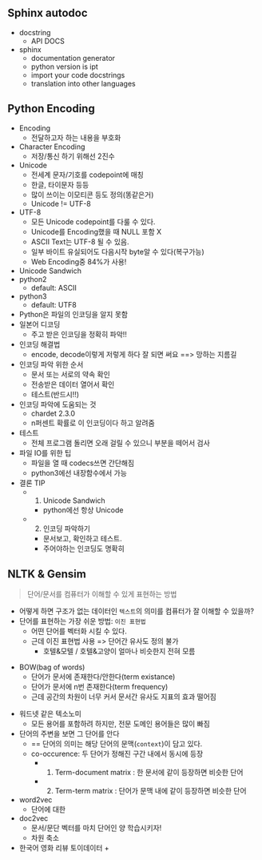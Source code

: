 ## Sphinx autodoc
- docstring
    + API DOCS
- sphinx
    + documentation generator
    + python version is ipt
    + import your code docstrings 
    + translation into other languages

## Python Encoding
- Encoding
    + 전달하고자 하는 내용을 부호화
- Character Encoding 
    + 저장/통신 하기 위해선 2진수
- Unicode
    + 전세계 문자/기호를 codepoint에 매칭
    + 한글, 타이문자 등등
    + 많이 쓰이는 이모티콘 등도 정의(똥같은거)
    + Unicode != UTF-8
- UTF-8
    + 모든 Unicode codepoint를 다룰 수 있다.
    + Unicode를 Encoding했을 때 NULL 포함 X
    + ASCII Text는 UTF-8 될 수 있음. 
    + 일부 바이트 유실되어도 다음시작 byte알 수 있다(복구가능)
    + Web Encoding중 84%가 사용!
- Unicode Sandwich
- python2
    - default: ASCII
- python3 
    - default: UTF8
- Python은 파일의 인코딩을 알지 못함
- 일본어 디코딩
    + 주고 받은 인코딩을 정확히 파악!!
- 인코딩 해결법
    + encode, decode이렇게 저렇게 하다 잘 되면 써요 ==> 망하는 지름길
- 인코딩 파악 위한 순서
    + 문서 또는 서로의 약속 확인
    + 전송받은 데이터 열어서 확인
    + 테스트(반드시!!)
- 인코딩 파악에 도움되는 것
    + chardet 2.3.0
    + n퍼센트 확률로 이 인코딩이다 하고 알려줌
- 테스트
    + 전체 프로그램 돌리면 오래 걸릴 수 있으니 부분을 떼어서 검사
- 파일 IO를 위한 팁
    + 파일을 열 때 codecs쓰면 간단해짐
    + python3에선 내장함수에서 가능
- 결론 TIP
    + 1. Unicode Sandwich
        * python에선 항상 Unicode
    + 2. 인코딩 파악하기
        * 문서보고, 확인하고 테스트.
        * 주어야하는 인코딩도 명확히

## NLTK & Gensim
> 단어/문서를 컴퓨터가 이해할 수 있게 표현하는 방법

- 어떻게 하면 구조가 없는 데이터인 `텍스트`의 의미를 컴퓨터가 잘 이해할 수 있을까?
- 단어를 표현하는 가장 쉬운 방법: `이진 표현법`
    + 어떤 단어를 벡터화 시킬 수 있다.
    + 근데 이진 표현법 사용 => 단어간 유사도 정의 불가
        * 호텔&모텔 / 호텔&고양이 얼마나 비슷한지 전혀 모름
+ BOW(bag of words)
    * 단어가 문서에 존재한다/안한다(term existance)
    * 단어가 문서에 n번 존재한다(term frequency)
    * 근데 공간의 차원이 너무 커서 문서간 유사도 지표의 효과 떨어짐
- 워드넷 같은 텍소노미
    + 모든 용어를 포함하려 하지만, 전문 도메인 용어들은 많이 빠짐
- 단어의 주변을 보면 그 단어를 안다
    + == 단어의 의미는 해당 단어의 문맥(`context`)이 담고 있다.
    + co-occurence: 두 단어가 정해진 구간 내에서 동시에 등장
        * 1. Term-document matrix : 한 문서에 같이 등장하면 비슷한 단어
        * 2. Term-term matrix : 단어가 문맥 내에 같이 등장하면 비슷한 단어
- word2vec
    + 단어에 대한
- doc2vec
    + 문서/문단 벡터를 마치 단어인 양 학습시키자!
    + 차원 축소
- 한국어 영화 리뷰 토이데이터
    + 
